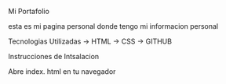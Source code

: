 Mi Portafolio

esta es mi pagina personal donde tengo mi informacion personal 

Tecnologias Utilizadas 
 -> HTML
 -> CSS
 -> GITHUB

 Instrucciones de Intsalacion  
 
 Abre index. html en tu navegador
